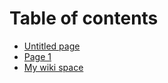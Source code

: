 # Table of contents

* [Untitled page](README.md)
* [Page 1](page-1.md)
* [My wiki space](my-wiki-space.md)
